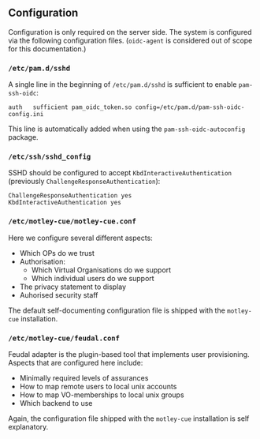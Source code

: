 ## Configuration

Configuration is only required on the server side.
The system is configured via the following configuration files.
(`oidc-agent` is considered out of scope for this documentation.)

### `/etc/pam.d/sshd`

A single line in the beginning of `/etc/pam.d/sshd` is sufficient to
enable `pam-ssh-oidc`:
```config
auth   sufficient pam_oidc_token.so config=/etc/pam.d/pam-ssh-oidc-config.ini
```
This line is automatically added when using the `pam-ssh-oidc-autoconfig`
package.

### `/etc/ssh/sshd_config`

SSHD should be configured to accept `KbdInteractiveAuthentication`
(previously `ChallengeResponseAuthentication`):

```config
ChallengeResponseAuthentication yes
KbdInteractiveAuthentication yes
```

### `/etc/motley-cue/motley-cue.conf`

Here we configure several different aspects:

- Which OPs do we trust
- Authorisation:
    - Which Virtual Organisations do we support
    - Which individual users do we support
- The privacy statement to display
- Auhorised security staff

The default self-documenting configuration file is shipped with the
`motley-cue` installation.

### `/etc/motley-cue/feudal.conf`

Feudal adapter is the plugin-based tool that implements user provisioning.
Aspects that are configured here include:

- Minimally required levels of assurances
- How to map remote users to local unix accounts
- How to map VO-memberships to local unix groups
- Which backend to use

Again, the configuration file shipped with the `motley-cue` installation
is self explanatory.
